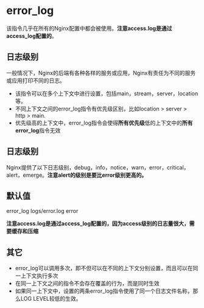 # error\_log

该指令几乎在所有的Nginx配置中都会被使用。**注意access.log是通过access\_log配置的**。

## 日志级别

一般情况下，Nginx的后端有各种各样的服务或应用，Nginx有责任为不同的服务或应用打印不同的日志。

* 该指令可以在多个上下文中进行设置，包括main，stream，server，location等。
* 不同上下文之间的error\_log指令有优先级区别，比如location &gt; server &gt; http &gt; main.
* 优先级高的上下文中，error\_log指令会使得**所有优先级**低的上下文中的**所有error\_log**指令无效

## 日志级别

Nginx提供了以下日志级别，debug，info，notice，warn，error，critical，alert，emerge。**注意alert的级别是要比error级别更高的。**

## 默认值

error\_log  logs\/error.log  error

**注意access.log是通过access\_log配置的，因为access级别的日志量很大，需要缓存和压缩**

## 其它

* error\_log可以调用多次，即不但可以在不同的上下文分别设置，而且可以在同一上下文执行多次
* 在同一上下文之间的指令不会存在覆盖的行为，而是同时生效
* 如果同一上下文中，设置的两条error\_log指令使用了同一个日志文件名称，那么LOG LEVEL较低的生效。

